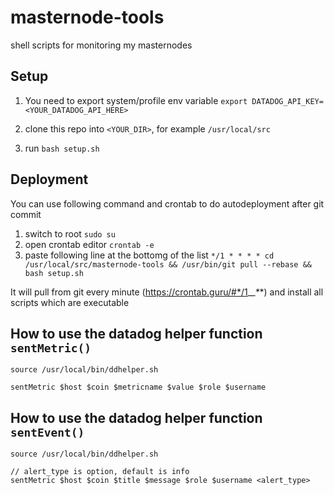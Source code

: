 # masternode-tools

shell scripts for monitoring my masternodes

## Setup

1. You need to export system/profile env variable
   `export DATADOG_API_KEY=<YOUR_DATADOG_API_HERE>`

2. clone this repo into `<YOUR_DIR>`, for example `/usr/local/src`
3. run `bash setup.sh`

## Deployment

You can use following command and crontab to do autodeployment after git commit

1. switch to root `sudo su`
2. open crontab editor `crontab -e`
3. paste following line at the bottomg of the list `*/1 * * * * cd /usr/local/src/masternode-tools && /usr/bin/git pull --rebase && bash setup.sh`

It will pull from git every minute (https://crontab.guru/#*/1_*_*_*_*) and install all scripts which are executable

## How to use the datadog helper function `sentMetric()`

```
source /usr/local/bin/ddhelper.sh

sentMetric $host $coin $metricname $value $role $username
```

## How to use the datadog helper function `sentEvent()`

```
source /usr/local/bin/ddhelper.sh

// alert_type is option, default is info
sentMetric $host $coin $title $message $role $username <alert_type>
```
